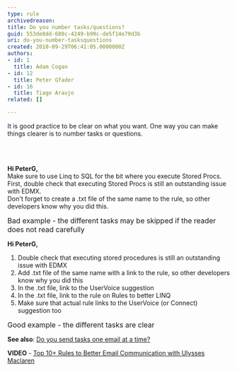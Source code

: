 ```yaml
---
type: rule
archivedreason: 
title: Do you number tasks/questions?
guid: 553de8dd-680c-4249-b99c-de5f14e79d3b
uri: do-you-number-tasksquestions
created: 2010-09-29T06:41:05.0000000Z
authors:
- id: 1
  title: Adam Cogan
- id: 12
  title: Peter Gfader
- id: 16
  title: Tiago Araujo
related: []

---
```



<p>It is good practice to be clear on what you want. One way you can make things clearer is to number tasks or questions. <br></p>
<br><excerpt class='endintro'></excerpt><br>
<div class="greyBox"><p><b>Hi PeterG,</b><br>Make sure to use Linq to SQL for the bit where you execute Stored Procs. First, double check that executing Stored Procs is still an outstanding issue with EDMX. <br>Don't forget to create a .txt file of the same name to the rule, so other developers know why you did this.</p></div> 
<font class="ms-rteCustom-FigureBad" size="+0">Bad example - the different tasks may be skipped if the reader does not read carefully</font>
<div class="greyBox"><p><b>Hi PeterG,</b></p><ol><li>Double check that executing stored procedures​&#160;is still an outstanding issue with EDMX</li><li>Add .txt file of the same name with a link to the rule, so other developers know why you did this</li><li>In the .txt file, link to the UserVoice suggestion</li><li>In the .txt file, link to the rule on Rules to better LINQ</li><li>Make sure that actual rule links to the UserVoice (or Connect) suggestion too</li></ol></div>
<font class="ms-rteCustom-FigureGood" size="+0">Good example - the different tasks are clear</font>

<p><strong>See also</strong>&#58; <a href="/Pages/SendTasksOneEmailAtATime.aspx">Do you send tasks one email at a time?</a><br></p><p><strong>VIDEO</strong>&#160;-&#160;<a href="https&#58;//www.youtube.com/watch?v=LAqRokqq4jI">Top 10+&#160;Rules to Better Email Communication with Ulysses Maclaren</a> <br></p>


